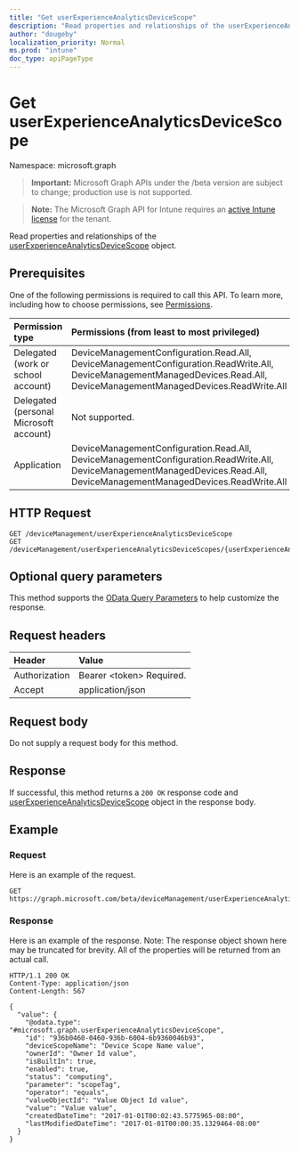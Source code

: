 ```yaml
---
title: "Get userExperienceAnalyticsDeviceScope"
description: "Read properties and relationships of the userExperienceAnalyticsDeviceScope object."
author: "dougeby"
localization_priority: Normal
ms.prod: "intune"
doc_type: apiPageType
---
```


# Get userExperienceAnalyticsDeviceScope

Namespace: microsoft.graph

> **Important:** Microsoft Graph APIs under the /beta version are subject to change; production use is not supported.

> **Note:** The Microsoft Graph API for Intune requires an [active Intune license](https://go.microsoft.com/fwlink/?linkid=839381) for the tenant.

Read properties and relationships of the [userExperienceAnalyticsDeviceScope](../resources/intune-devices-userexperienceanalyticsdevicescope.md) object.

## Prerequisites
One of the following permissions is required to call this API. To learn more, including how to choose permissions, see [Permissions](/graph/permissions-reference).

|Permission type|Permissions (from least to most privileged)|
|:---|:---|
|Delegated (work or school account)|DeviceManagementConfiguration.Read.All, DeviceManagementConfiguration.ReadWrite.All, DeviceManagementManagedDevices.Read.All, DeviceManagementManagedDevices.ReadWrite.All|
|Delegated (personal Microsoft account)|Not supported.|
|Application|DeviceManagementConfiguration.Read.All, DeviceManagementConfiguration.ReadWrite.All, DeviceManagementManagedDevices.Read.All, DeviceManagementManagedDevices.ReadWrite.All|

## HTTP Request
<!-- {
  "blockType": "ignored"
}
-->
``` http
GET /deviceManagement/userExperienceAnalyticsDeviceScope
GET /deviceManagement/userExperienceAnalyticsDeviceScopes/{userExperienceAnalyticsDeviceScopeId}
```

## Optional query parameters
This method supports the [OData Query Parameters](/graph/query-parameters) to help customize the response.

## Request headers
|Header|Value|
|:---|:---|
|Authorization|Bearer &lt;token&gt; Required.|
|Accept|application/json|

## Request body
Do not supply a request body for this method.

## Response
If successful, this method returns a `200 OK` response code and [userExperienceAnalyticsDeviceScope](../resources/intune-devices-userexperienceanalyticsdevicescope.md) object in the response body.

## Example

### Request
Here is an example of the request.
``` http
GET https://graph.microsoft.com/beta/deviceManagement/userExperienceAnalyticsDeviceScope
```

### Response
Here is an example of the response. Note: The response object shown here may be truncated for brevity. All of the properties will be returned from an actual call.
``` http
HTTP/1.1 200 OK
Content-Type: application/json
Content-Length: 567

{
  "value": {
    "@odata.type": "#microsoft.graph.userExperienceAnalyticsDeviceScope",
    "id": "936b0460-0460-936b-6004-6b9360046b93",
    "deviceScopeName": "Device Scope Name value",
    "ownerId": "Owner Id value",
    "isBuiltIn": true,
    "enabled": true,
    "status": "computing",
    "parameter": "scopeTag",
    "operator": "equals",
    "valueObjectId": "Value Object Id value",
    "value": "Value value",
    "createdDateTime": "2017-01-01T00:02:43.5775965-08:00",
    "lastModifiedDateTime": "2017-01-01T00:00:35.1329464-08:00"
  }
}
```




